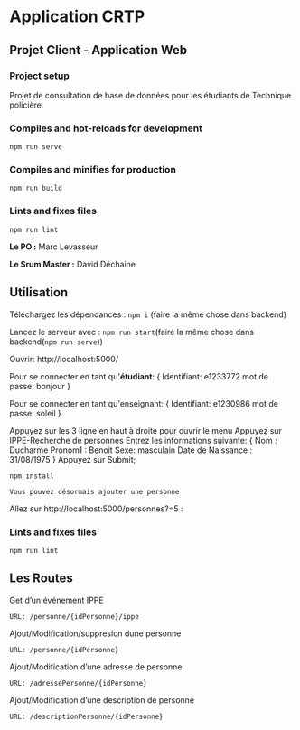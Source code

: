 # Application CRTP
## Projet Client - Application Web

### Project setup
Projet de consultation de base de données pour les étudiants de Technique policière.

### Compiles and hot-reloads for development
```
npm run serve
```

### Compiles and minifies for production
```
npm run build
```

### Lints and fixes files
```
npm run lint
```

**Le PO :** Marc Levasseur

**Le Srum Master :** David Déchaine

## Utilisation
Téléchargez les dépendances : `npm i` (faire la même chose dans backend)

Lancez le serveur avec : `npm run start`(faire la même chose dans backend(`npm run serve`))

Ouvrir: http://localhost:5000/

Pour se connecter en tant qu'**étudiant**: 
                {
                    Identifiant: e1233772
                    mot de passe: bonjour
                }

Pour se connecter en tant qu'enseignant: 
                {
                    Identifiant: e1230986
                    mot de passe: soleil
                }

Appuyez sur les 3 ligne en haut à droite pour ouvrir le menu
Appuyez sur IPPE-Recherche de personnes
Entrez les informations suivante: 
                {
                    Nom : Ducharme
                    Pronom1 : Benoit
                    Sexe: masculain
                    Date de Naissance : 31/08/1975
                }
Appuyez sur Submit;


```
npm install
```

    Vous pouvez désormais ajouter une personne

Allez sur http://localhost:5000/personnes?=5 :

### Lints and fixes files
```
npm run lint
```


## Les Routes

Get d’un événement IPPE


    URL: /personne/{idPersonne}/ippe


Ajout/Modification/suppresion dune personne


    URL: /personne/{idPersonne}


Ajout/Modification d’une adresse de personne


    URL: /adressePersonne/{idPersonne}


Ajout/Modification d’une description de personne


    URL: /descriptionPersonne/{idPersonne}
